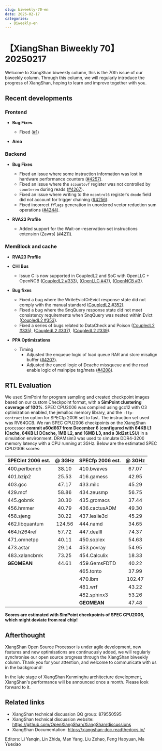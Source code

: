 ```yaml
---
slug: biweekly-70-en
date: 2025-02-17
categories:
  - Biweekly-en
---
```


# 【XiangShan Biweekly 70】20250217

Welcome to XiangShan biweekly column, this is the 70th issue of our biweekly column. Through this column, we will regularly introduce the progress of XiangShan, hoping to learn and improve together with you.

<!-- more -->
## Recent developments

### Frontend

- **Bug Fixes**
    - Fixed ([#1](https://github.com/OpenXiangShan/XiangShan/pull/1))

- **Area**

### Backend

- **Bug Fixes**  
    - Fixed an issue where some instruction information was lost in hardware performance counters ([#4257](https://github.com/OpenXiangShan/XiangShan/pull/4257)).  
    - Fixed an issue where the `scountovf` register was not controlled by `counteren` during reads ([#4267](https://github.com/OpenXiangShan/XiangShan/pull/4267)).  
    - Fixed an issue where writing to the `mcontrol6` register’s `dmode` field did not account for trigger chaining ([#4256](https://github.com/OpenXiangShan/XiangShan/pull/4256)).  
    - Fixed incorrect `fflags` generation in unordered vector reduction sum operations ([#4244](https://github.com/OpenXiangShan/XiangShan/pull/4244)).  

- **RVA23 Profile**  
    - Added support for the Wait-on-reservation-set instructions extension (Zawrs) ([#4211](https://github.com/OpenXiangShan/XiangShan/pull/4211)).

### MemBlock and cache

- **RVA23 Profile**

- **CHI Bus**
    - Issue C is now supported in CoupledL2 and SoC with OpenLLC + OpenNCB ([CoupledL2 #333](https://github.com/OpenXiangShan/CoupledL2/pull/333)), ([OpenLLC #47](https://github.com/OpenXiangShan/OpenLLC/pull/47)), ([OpenNCB #3](https://github.com/OpenXiangShan/OpenNCB/pull/3)).

- **Bug fixes**
    - Fixed a bug where the WriteEvictOrEvict response state did not comply with the manual standard ([CoupledL2 #352](https://github.com/OpenXiangShan/CoupledL2/pull/352)).
    - Fixed a bug where the SnqQuery response state did not meet consistency requirements when SnqQuery was nested within Evict ([CoupledL2 #353](https://github.com/OpenXiangShan/CoupledL2/pull/353)).
    - Fixed a series of bugs related to DataCheck and Poison ([CoupledL2 #335](https://github.com/OpenXiangShan/CoupledL2/pull/335)), ([CoupledL2 #337](https://github.com/OpenXiangShan/CoupledL2/pull/337)), ([CoupledL2 #339](https://github.com/OpenXiangShan/CoupledL2/pull/339)).


- **PPA Optimizations**
    - Timing  
        - Adjusted the enqueue logic of load queue RAR and store misalign buffer ([#4207](https://github.com/OpenXiangShan/XiangShan/pull/4207)).
        - Adjusted the cancel logic of Dcache missqueue and the read enable logic of mainpipe tag/meta ([#4208](https://github.com/OpenXiangShan/XiangShan/pull/4208)).


## RTL Evaluation

We used SimPoint for program sampling and created checkpoint images based on our custom Checkpoint format, with a **SimPoint clustering coverage of 100%**. SPEC CPU2006 was compiled using gcc12 with O3 optimization enabled, the jemalloc memory library, and the `-ffp-contraction` option for SPECfp 2006 set to fast. The instruction set used was RV64GCB. We ran SPEC CPU2006 checkpoints on the XiangShan processor **commit a60d667 from December 6** (**configured with 64KB L1 ICache, 64KB L1 DCache, 1MB L2, and 16MB L3, and a 3ld2st LSU**) in a simulation environment. DRAMsim3 was used to simulate DDR4-3200 memory latency with a CPU running at 3GHz. Below are the estimated SPEC CPU2006 scores:

| SPECint 2006 est. | @ 3GHz | SPECfp 2006 est.  | @ 3GHz |
| :---------------- | :----: | :---------------- | :----: |
| 400.perlbench     | 38.10  | 410.bwaves        | 67.07  |
| 401.bzip2         | 25.53  | 416.gamess        | 42.95  |
| 403.gcc           | 47.17  | 433.milc          | 45.29  |
| 429.mcf           | 58.86  | 434.zeusmp        | 56.75  |
| 445.gobmk         | 30.30  | 435.gromacs       | 37.44  |
| 456.hmmer         | 40.79  | 436.cactusADM     | 49.30  |
| 458.sjeng         | 30.22  | 437.leslie3d      | 45.29  |
| 462.libquantum    | 124.56 | 444.namd          | 34.65  |
| 464.h264ref       | 57.72  | 447.dealII        | 74.37  |
| 471.omnetpp       | 40.11  | 450.soplex        | 54.63  |
| 473.astar         | 29.14  | 453.povray        | 54.95  |
| 483.xalancbmk     | 73.25  | 454.Calculix      | 18.33  |
| **GEOMEAN**       | 44.61  | 459.GemsFDTD      | 40.22  |
|                   |        | 465.tonto         | 37.99  |
|                   |        | 470.lbm           | 102.47 |
|                   |        | 481.wrf           | 43.22  |
|                   |        | 482.sphinx3       | 53.26  |
|                   |        | **GEOMEAN**       | 47.48  |

**Scores are estimated with SimPoint checkpoints of SPEC CPU2006, which might deviate from real chip!**

## Afterthought

XiangShan Open Source Processor is under agile development, new features and new optimisations are continuously added, we will regularly synchronise our open source progress through the XiangShan biweekly column. Thank you for your attention, and welcome to communicate with us in the background!

In the late stage of XiangShan Kunminghu architecture development, XiangShan's performance will be announced once a month. Please look forward to it.

## Related links

* XiangShan technical discussion QQ group: 879550595
* XiangShan technical discussion website: https://github.com/OpenXiangShan/XiangShan/discussions
* XiangShan Documentation: https://xiangshan-doc.readthedocs.io/

Editors: Li Yanqin, Lin Zhida, Man Yang, Liu Zehao, Feng Haoyuan, Ma Yuexiao